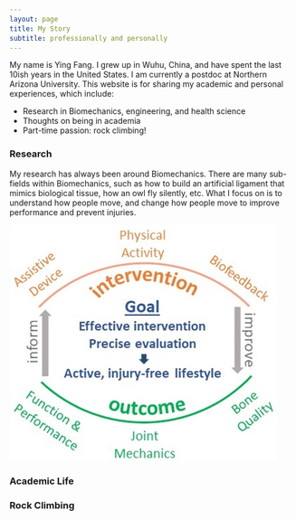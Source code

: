 ```yaml
---
layout: page
title: My Story
subtitle: professionally and personally
---
```


My name is Ying Fang. I grew up in Wuhu, China, and have spent the last 10ish years in the United States. I am currently a postdoc at Northern Arizona University. This website is for sharing my academic and personal experiences, which include:

- Research in Biomechanics, engineering, and health science
- Thoughts on being in academia
- Part-time passion: rock climbing!


### Research

My research has always been around Biomechanics. There are many sub-fields within Biomechanics, such as how to build an artificial ligament that mimics biological tissue, how an owl fly silently, etc. What I focus on is to understand how people move, and change how people move to improve performance and prevent injuries. 

![Research outline](outline.jpg)

### Academic Life





### Rock Climbing